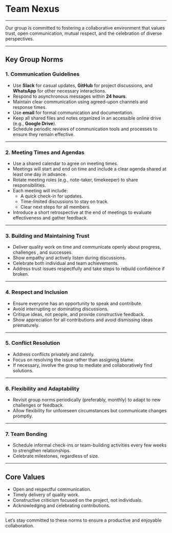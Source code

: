 
# Team Nexus

---

Our group is committed to fostering a collaborative environment that values trust,
open communication, mutual respect, and the celebration of diverse perspectives.

---

## Key Group Norms

### 1. Communication Guidelines

- Use **Slack** for casual updates, **GitHub** for project discussions, and
  **WhatsApp** for other necessary interactions.
- Respond to asynchronous messages within **24 hours**.
- Maintain clear communication using agreed-upon channels and response times.
- Use **email** for formal communication and documentation.
- Keep all shared files and notes organized in an accessible online
  drive (e.g., **Google Drive**).
- Schedule periodic reviews of communication tools and processes to ensure they
 remain effective.

---

### 2. Meeting Times and Agendas

- Use a shared calendar to agree on meeting times.
- Meetings will start and end on time and include a clear agenda shared
at least one day in advance.
- Rotate meeting roles (e.g., note-taker, timekeeper) to share responsibilities.
- Each meeting will include:
  - A quick check-in for updates.
  - Time-limited discussions to stay on track.
  - Clear next steps for all members.
- Introduce a short retrospective at the end of meetings to evaluate
effectiveness and gather feedback.

---

### 3. Building and Maintaining Trust

- Deliver quality work on time and communicate openly about progress, challenges
, and successes.
- Show empathy and actively listen during discussions.
- Celebrate both individual and team achievements.
- Address trust issues respectfully and take steps to rebuild confidence if broken.

---

### 4. Respect and Inclusion

- Ensure everyone has an opportunity to speak and contribute.
- Avoid interrupting or dominating discussions.
- Critique ideas, not people, and provide constructive feedback.
- Show appreciation for all contributions and avoid dismissing ideas prematurely.

---

### 5. Conflict Resolution

- Address conflicts privately and calmly.
- Focus on resolving the issue rather than assigning blame.
- If necessary, involve the group to mediate and collaboratively find solutions.

---

### 6. Flexibility and Adaptability

- Revisit group norms periodically (preferably, monthly) to adapt to new
challenges or feedback.
- Allow flexibility for unforeseen circumstances but communicate changes promptly.

---

### 7. Team Bonding

- Schedule informal check-ins or team-building activities every few weeks to
strengthen relationships.
- Celebrate milestones, regardless of size.

---

## Core Values

- Open and respectful communication.
- Timely delivery of quality work.
- Constructive criticism focused on the project, not individuals.
- Acknowledging and celebrating contributions.

---

Let’s stay committed to these norms to ensure a productive and enjoyable collaboration.
